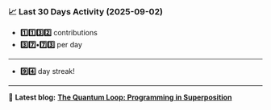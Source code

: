 <!--START_STATS-->
### 📈 Last 30 Days Activity (2025-09-02)  
- **1️⃣1️⃣3️⃣2️⃣** contributions  
- **3️⃣7️⃣•7️⃣3️⃣** per day
---
- **9️⃣4️⃣** day streak!
---
📝 **Latest blog:** [**The Quantum Loop: Programming in Superposition**](https://andriak.com/blog/quantum-loop)
<!--END_STATS-->
